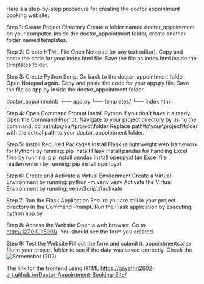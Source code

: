Here's a step-by-step procedure for creating the doctor appointment booking website:

Step 1: Create Project Directory
Create a folder named doctor_appointment on your computer.
Inside the doctor_appointment folder, create another folder named templates.

Step 2: Create HTML File
Open Notepad (or any text editor).
Copy and paste the code for your index.html file.
Save the file as index.html inside the templates folder.

Step 3: Create Python Script
Go back to the doctor_appointment folder.
Open Notepad again.
Copy and paste the code for your app.py file.
Save the file as app.py inside the doctor_appointment folder.

doctor_appointment/
├── app.py
└── templates/
    └── index.html

Step 4: Open Command Prompt
Install Python if you don't have it already.
Open the Command Prompt.
Navigate to your project directory by using the command: cd path\to\your\project\folder
Replace path\to\your\project\folder with the actual path to your doctor_appointment folder.

Step 5: Install Required Packages
Install Flask (a lightweight web framework for Python) by running: pip install Flask
Install pandas for handling Excel files by running: pip install pandas
Install openpyxl (an Excel file reader/writer) by running: pip install openpyxl

Step 6: Create and Activate a Virtual Environment
Create a Virtual Environment by running: python -m venv venv
Activate the Virtual Environment by running: venv\Scripts\activate

Step 7: Run the Flask Application
Ensure you are still in your project directory in the Command Prompt.
Run the Flask application by executing: python app.py

Step 8: Access the Website
Open a web browser.
Go to http://127.0.0.1:5001/.
You should see the form you created.

Step 9: Test the Website
Fill out the form and submit it.
appointments.xlsx file in your project folder to see if the data was saved correctly.
Check the ![Screenshot (202)](https://github.com/user-attachments/assets/43b755a0-3bd3-4d8c-adea-f53c8f0467ad)

The link for the frontend using HTML https://gayathri2602-art.github.io/Doctor-Appointment-Booking-Site/



